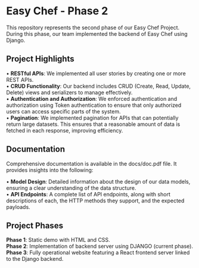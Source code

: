 # Easy Chef - Phase 2  

This repository represents the second phase of our Easy Chef Project. During this phase, our team implemented the backend of Easy Chef using Django.   

## Project Highlights 

•	**RESTful APIs**: We implemented all user stories by creating one or more REST APIs.   
•	**CRUD Functionality**: Our backend includes CRUD (Create, Read, Update, Delete) views and serializers to manage effectively.  
•	**Authentication and Authorization**: We enforced authentication and authorization using Token authentication to ensure that only authorized users can access specific parts of the system.  
•	**Pagination**: We implemented pagination for APIs that can potentially return large datasets. This ensures that a reasonable amount of data is fetched in each response, improving efficiency.  

## Documentation 
Comprehensive documentation is available in the docs/doc.pdf file. It provides insights into the following:  

•	**Model Design**: Detailed information about the design of our data models, ensuring a clear understanding of the data structure.  
•	**API Endpoints**: A complete list of API endpoints, along with short descriptions of each, the HTTP methods they support, and the expected payloads.  

## Project Phases
**Phase 1**: Static demo with HTML and CSS.  
**Phase 2**: Implementation of backend server using DJANGO (current phase).  
**Phase 3**: Fully operational website featuring a React frontend server linked to the Django backend.  
